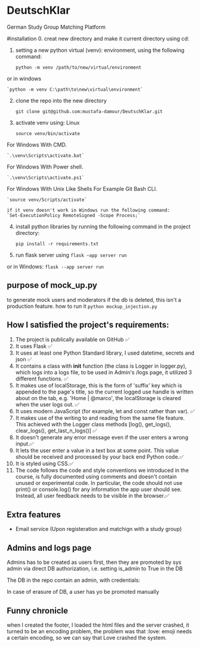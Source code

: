 # DeutschKlar
German Study Group Matching Platform

#installation
0. creat new directory and make it current directory using cd:

1. setting a new python virtual (venv): environment, using the following command:

    `python -m venv /path/to/new/virtual/environment`

or in windows

    `python -m venv C:\path\to\new\virtual\environment`
2. clone the repo into the new directory

    `git clone git@github.com:mustafa-damour/DeutschKlar.git`
3. activate venv using:
Linux

    `source venv/bin/activate`

For Windows With CMD.

    `.\venv\Scripts\activate.bat`

For Windows With Power shell.

    `.\venv\Scripts\activate.ps1`

For Windows With Unix Like Shells For Example Git Bash CLI.

    `source venv/Scripts/activate`

    if it venv doesn't work in Windows run the following command:
    `Set-ExecutionPolicy RemoteSigned -Scope Process;`

4. install python libraries by running the following command in the project directory:

    `pip install -r requirements.txt`

5. run flask server using
    `flask –app server run`

or in Windows:
    `flask --app server run`


## purpose of mock_up.py

to generate mock users and moderators if the db is deleted, this isn't a production feature.
how to run it
    `python mockup_injection.py`

## How I satisfied the project's requirements:

1. The project is publically available on GitHub ✅
2. It uses Flask ✅
3. It uses at least one Python Standard library, I used datetime, secrets and json ✅
4. It contains a class with __init__ function (the class is Logger in logger.py), which logs into a logs file, to
be used in Admin's /logs page, it utilized 3 different functions. ✅
5. It makes use of localStorage, this is the form of 'suffix' key which is appended to the page's title, so 
the current logged use handle is written about on the tab, e.g. 'Home | @marco', the localStorage is cleared when
the user logs out. ✅
6. It uses modern JavaScript (for example, let and const rather than var). ✅
7. It makes use of the writing to and reading from the same file feature. This achieved with the Logger class methods
[log(), get_logs(), clear_logs(), get_last_n_logs()] ✅
8. It doesn't generate any error message even if the user enters a wrong input.✅
9. It lets the user enter a value in a text box at some point. This value should be received 
and processed by your back end Python code.✅
10. It is styled using CSS.✅
11. The code follows the code and style conventions we introduced in the course, is fully 
documented using comments and doesn't contain unused or experimental code. In 
particular, the code should not use print() or console.log() for any 
information the app user should see. Instead, all user feedback needs to be visible in 
the browser.✅


## Extra features

* Email service (Upon registeration and matchign with a study group)

## Admins and logs page

Admins has to be created as users first, then they are promoted by sys admin
via direct DB authorization, i.e. setting  is_admin to True in the DB

The DB in the repo contain an admin, with credentials:


In case of erasure of DB, a user has yo be promoted manually




## Funny chronicle 

when I created the footer, I loaded the html files and the server crashed, it turned to be an encoding problem, the problem was that :love: emoji needs a certain encoding, so we can say that Love crashed the system.














